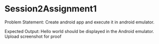 # Session2Assignment1

Problem Statement:
Create android app and execute it in android emulator.

Expected Output:
Hello world should be displayed in the Android emulator. Upload screenshot for proof

